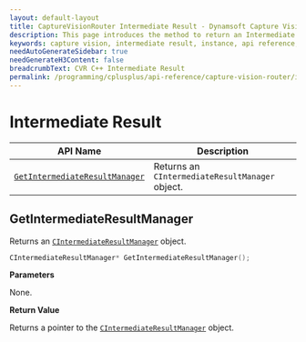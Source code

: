 ```yaml
---
layout: default-layout
title: CaptureVisionRouter Intermediate Result - Dynamsoft Capture Vision C++ Edition API
description: This page introduces the method to return an Intermediate Result Manager. An API of the CCaptureVisionRouter class of Dynamsoft Capture Vision C++ Edition.
keywords: capture vision, intermediate result, instance, api reference, C++
needAutoGenerateSidebar: true
needGenerateH3Content: false
breadcrumbText: CVR C++ Intermediate Result
permalink: /programming/cplusplus/api-reference/capture-vision-router/intermediate-result.html
---
```


# Intermediate Result

| API Name                                                      | Description                                               |
| ------------------------------------------------------------- | --------------------------------------------------------- |
| [`GetIntermediateResultManager`](#getintermediateresultmanager) | Returns an `CIntermediateResultManager` object.           |

## GetIntermediateResultManager

Returns an [`CIntermediateResultManager`](auxiliary-classes/intermediate-result-manager.md) object.

```cpp
CIntermediateResultManager* GetIntermediateResultManager();
```

**Parameters**

None.

**Return Value**

Returns a pointer to the [`CIntermediateResultManager`](auxiliary-classes/intermediate-result-manager.md) object.
